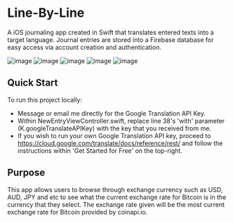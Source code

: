 # Line-By-Line
A iOS journaling app created in Swift that translates entered texts into a target language. Journal entries are stored into a Firebase database for easy access via account creation and authentication.

![image](https://user-images.githubusercontent.com/48455155/137930705-9ed6247d-ee77-4537-9ee3-161e5b6e7a90.png)
![image](https://user-images.githubusercontent.com/48455155/137930823-9d3fc3a1-de92-4ce7-994b-eebe1b540ddc.png)
![image](https://user-images.githubusercontent.com/48455155/137930928-1d3db6a0-a95e-4683-8731-183c1c0b9f27.png)
![image](https://user-images.githubusercontent.com/48455155/137930955-ec5348a2-c8cc-42b0-bd6b-6dafd8136da7.png)
![image](https://user-images.githubusercontent.com/48455155/137930864-c4536d53-8046-4b0c-98a2-ddc00b64cfe0.png)

## Quick Start

To run this project locally:

- Message or email me directly for the Google Translation API Key.
- Within NewEntryViewController.swift, replace line 38's 'with' parameter (K.googleTranslateAPIKey) with the key that you received from me.
- If you wish to run your own Google Translation API key, proceed to https://cloud.google.com/translate/docs/reference/rest/ and follow the instructions within 'Get Started for Free' on the top-right.


## Purpose

This app allows users to browse through exchange currency such as USD, AUD, JPY and etc to see what the current exchange rate for Bitcoin is in the currency that they select. The exchange rate given will be the most current exchange rate for Bitcoin provided by coinapi.io.

